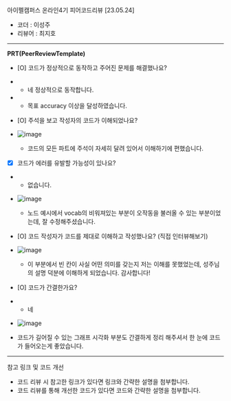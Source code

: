 아이펠캠퍼스 온라인4기 피어코드리뷰 [23.05.24]

- 코더 : 이성주
- 리뷰어 : 최지호

----------------------------------------------

**PRT(PeerReviewTemplate)**

* [O] 코드가 정상적으로 동작하고 주어진 문제를 해결했나요?
*   - 네 정상적으로 동작합니다.
*   - 목표 accuracy 이상을 달성하였습니다.

* [O] 주석을 보고 작성자의 코드가 이해되었나요?
*   ![image](https://github.com/traumasj201/aiffel_report/assets/79844211/74b65d43-7264-4a14-82e7-803c001e8a14)
    - 코드의 모든 파트에 주석이 자세히 달려 있어서 이해하기에 편했습니다.

* [X] 코드가 에러를 유발할 가능성이 있나요?
*   - 없습니다.
*   ![image](https://github.com/traumasj201/aiffel_report/assets/79844211/7aeaf91f-9d54-4236-a70f-0c992a34e0e0)
    - 노드 예시에서 vocab의 비워져있는 부분이 오작동을 불러올 수 있는 부분이었는데, 잘 수정해주셨습니다.
  
* [O] 코드 작성자가 코드를 제대로 이해하고 작성했나요? (직접 인터뷰해보기)
* ![image](https://github.com/traumasj201/aiffel_report/assets/79844211/81359466-b21f-4131-a734-b56816767b5b)
  - 이 부분에서 빈 칸이 사실 어떤 의미를 갖는지 저는 이해를 못했었는데, 성주님의 설명 덕분에 이해하게 되었습니다. 감사합니다!

* [O] 코드가 간결한가요?
* - 네
*   ![image](https://github.com/traumasj201/aiffel_report/assets/79844211/92999815-17d1-45c6-84b3-16fdf1dba61e)
  - 코드가 길어질 수 있는 그래프 시각화 부분도 간결하게 정리 해주셔서 한 눈에 코드가 들어오는게 좋았습니다.


----------------------------------------------

참고 링크 및 코드 개선
* 코드 리뷰 시 참고한 링크가 있다면 링크와 간략한 설명을 첨부합니다.
* 코드 리뷰를 통해 개선한 코드가 있다면 코드와 간략한 설명을 첨부합니다.
